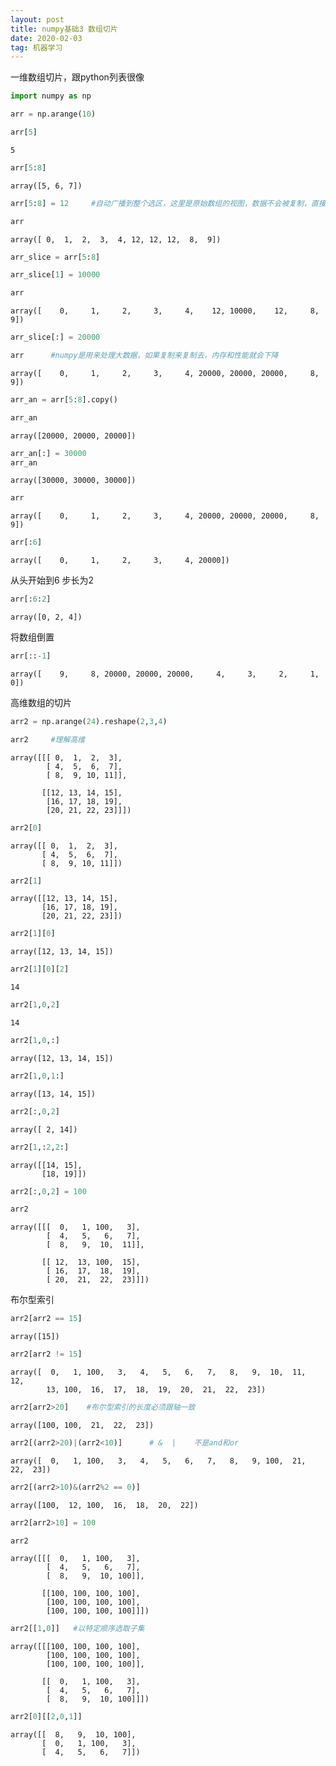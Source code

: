 ```yaml
---
layout: post
title: numpy基础3 数组切片
date: 2020-02-03
tag: 机器学习
---
```




一维数组切片，跟python列表很像


```python
import numpy as np
```


```python
arr = np.arange(10)
```


```python
arr[5]
```




    5




```python
arr[5:8]
```




    array([5, 6, 7])




```python
arr[5:8] = 12     #自动广播到整个选区，这里是原始数组的视图，数据不会被复制，直接反应到原始数据上
```


```python
arr
```




    array([ 0,  1,  2,  3,  4, 12, 12, 12,  8,  9])




```python
arr_slice = arr[5:8]
```


```python
arr_slice[1] = 10000
```


```python
arr
```




    array([    0,     1,     2,     3,     4,    12, 10000,    12,     8,     9])




```python
arr_slice[:] = 20000
```


```python
arr      #numpy是用来处理大数据，如果复制来复制去，内存和性能就会下降
```




    array([    0,     1,     2,     3,     4, 20000, 20000, 20000,     8,     9])




```python
arr_an = arr[5:8].copy()
```


```python
arr_an
```




    array([20000, 20000, 20000])




```python
arr_an[:] = 30000
arr_an
```




    array([30000, 30000, 30000])




```python
arr
```




    array([    0,     1,     2,     3,     4, 20000, 20000, 20000,     8,     9])




```python
arr[:6]
```




    array([    0,     1,     2,     3,     4, 20000])



从头开始到6 步长为2


```python
arr[:6:2]
```




    array([0, 2, 4])



将数组倒置


```python
arr[::-1]
```




    array([    9,     8, 20000, 20000, 20000,     4,     3,     2,     1,     0])



高维数组的切片


```python
arr2 = np.arange(24).reshape(2,3,4)    
```


```python
arr2     #理解高维
```




    array([[[ 0,  1,  2,  3],
            [ 4,  5,  6,  7],
            [ 8,  9, 10, 11]],
    
           [[12, 13, 14, 15],
            [16, 17, 18, 19],
            [20, 21, 22, 23]]])




```python
arr2[0]
```




    array([[ 0,  1,  2,  3],
           [ 4,  5,  6,  7],
           [ 8,  9, 10, 11]])




```python
arr2[1]
```




    array([[12, 13, 14, 15],
           [16, 17, 18, 19],
           [20, 21, 22, 23]])




```python
arr2[1][0]
```




    array([12, 13, 14, 15])




```python
arr2[1][0][2]
```




    14




```python
arr2[1,0,2]
```




    14




```python
arr2[1,0,:]
```




    array([12, 13, 14, 15])




```python
arr2[1,0,1:]
```




    array([13, 14, 15])




```python
arr2[:,0,2]
```




    array([ 2, 14])




```python
arr2[1,:2,2:]
```




    array([[14, 15],
           [18, 19]])




```python
arr2[:,0,2] = 100
```


```python
arr2
```




    array([[[  0,   1, 100,   3],
            [  4,   5,   6,   7],
            [  8,   9,  10,  11]],
    
           [[ 12,  13, 100,  15],
            [ 16,  17,  18,  19],
            [ 20,  21,  22,  23]]])



布尔型索引


```python
arr2[arr2 == 15]
```




    array([15])




```python
arr2[arr2 != 15]
```




    array([  0,   1, 100,   3,   4,   5,   6,   7,   8,   9,  10,  11,  12,
            13, 100,  16,  17,  18,  19,  20,  21,  22,  23])




```python
arr2[arr2>20]    #布尔型索引的长度必须跟轴一致
```




    array([100, 100,  21,  22,  23])




```python
arr2[(arr2>20)|(arr2<10)]      # &  |    不是and和or
```




    array([  0,   1, 100,   3,   4,   5,   6,   7,   8,   9, 100,  21,  22,  23])




```python
arr2[(arr2>10)&(arr2%2 == 0)]
```




    array([100,  12, 100,  16,  18,  20,  22])




```python
arr2[arr2>10] = 100
```


```python
arr2
```




    array([[[  0,   1, 100,   3],
            [  4,   5,   6,   7],
            [  8,   9,  10, 100]],
    
           [[100, 100, 100, 100],
            [100, 100, 100, 100],
            [100, 100, 100, 100]]])




```python
arr2[[1,0]]   #以特定顺序选取子集
```




    array([[[100, 100, 100, 100],
            [100, 100, 100, 100],
            [100, 100, 100, 100]],
    
           [[  0,   1, 100,   3],
            [  4,   5,   6,   7],
            [  8,   9,  10, 100]]])




```python
arr2[0][[2,0,1]]
```




    array([[  8,   9,  10, 100],
           [  0,   1, 100,   3],
           [  4,   5,   6,   7]])




```python

```
